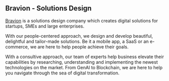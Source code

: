 ## Bravion - Solutions Design

[Bravion](https://bravion.dev) is a solutions design company which creates digital solutions for startups, SMEs and large enterprises. 

With our people-centered approach, we design and develop beautiful, delightful and tailor-made solutions. Be it a mobile app, a SaaS or an e-commerce, we are here to help people achieve their goals.

With a consultive approach, our team of experts help business elevate their capabilities by researching, understanding and implementing the newest technologies on the market. From GenAI to Blockchain, we are here to help you navigate through the sea of digital transformation.
